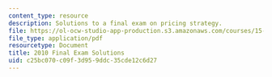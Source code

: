 ```yaml
---
content_type: resource
description: Solutions to a final exam on pricing strategy.
file: https://ol-ocw-studio-app-production.s3.amazonaws.com/courses/15-818-pricing-spring-2010/c25bc070c09f3d959ddc35cde12c6d27_MIT15_818S10_soln10.pdf
file_type: application/pdf
resourcetype: Document
title: 2010 Final Exam Solutions
uid: c25bc070-c09f-3d95-9ddc-35cde12c6d27
---
```

